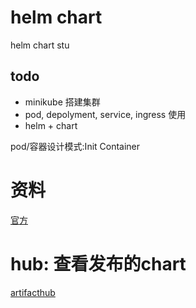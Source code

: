 # helm chart
helm chart stu

## todo
* minikube 搭建集群
* pod, depolyment, service, ingress 使用
* helm + chart

pod/容器设计模式:Init Container

# 资料
[官方](https://helm.sh/zh/docs/topics/charts/)

# hub: 查看发布的chart
[artifacthub](https://artifacthub.io/packages/helm/bitnami/mongodb)
